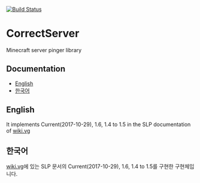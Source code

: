 [![Build Status](https://travis-ci.org/RanolP/CorrectServer.svg?branch=master)](https://travis-ci.org/RanolP/CorrectServer)
# CorrectServer
Minecraft server pinger library
## Documentation
  * [English](#English)
  * [한국어](#한국어)

## English
It implements Current(2017-10-29), 1.6,
1.4 to 1.5 in the SLP documentation of [wiki.vg](http://wiki.vg/Server_List_Ping)

## 한국어
[wiki.vg](http://wiki.vg/Server_List_Ping)에 있는 SLP 문서의 Current(2017-10-29),
1.6, 1.4 to 1.5를 구현한 구현체입니다.